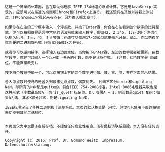     这是一个简单的计算器，旨在帮助你理解 IEEE 754标准的浮点计算。它是用JavaScript实现的，应该可以在最近的桌面版Chrome和Firefox上运行。 我还没有在其他浏览器上测试过。(在Chrome上它看起来有点丑，因为输入框太宽了）。

    如果你在左边的三个框中输入一个浮点数，并按下Enter键，你会在右边看到这个数字的比特型式。你可以按照编程语言中常见的语法格式来输入数字，例如42, 2.345, 12E-3等；你也可以输入NaN, Inf, 和 -Inf等值；你还可以使用17/23的型式来输入分数。最后，你就获得了你需要的二进制数形式（他们以0b或0x为开头）。

    或者你可以逆向操作，选择输入右边的空位。当你按下Enter键，左边的数字就会被更新。在数字段中，你也可以输入一个以+或 -开头的小数，而不是比特型式。 (注意，红色数字是 隐藏位，不能直接改变)。

    按下四个按钮中的一个，可以对按钮上方的两个数字进行加、减、乘、除，并在下面显示结果。

    舍入浮点数时使用的是舍入到最接近浮点数，偶数优先。 代码不区分quite和signaling NaN，即所有的NaN都是quite的，符合IEEE 754-2008标准，Intel 8086处理器采取也是这种形式（小数最高位A  为'is_quiet'标记位。即，如果A = 1，则该数是quiet NaN；如果A为零、其余X部分非零，则是signaling NaN）。

    IEEE标准定义了各种二进制和十进制格式。本页的默认格式是 64位，但你可以使用下面的按钮来切换到其他二进制位。


    本页面仅为中文翻译备份存档，不提供任何商业性用途。若有侵权请联系删除。本人没有任何责任。
    
    Copyright (c) 2016, Prof. Dr. Edmund Weitz. Impressum, Datenschutzerklärung.